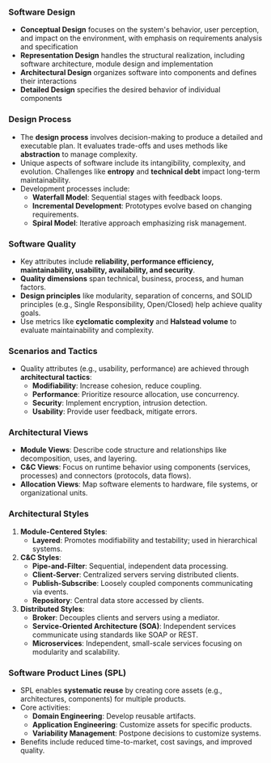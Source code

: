 ### Software Design
- **Conceptual Design** focuses on the system's behavior, user perception, and impact on the environment, with emphasis on requirements analysis and specification
- **Representation Design** handles the structural realization, including software architecture, module design and implementation
- **Architectural Design** organizes software into components and defines their interactions​​
- **Detailed Design** specifies the desired behavior of individual components

### Design Process
- The **design process** involves decision-making to produce a detailed and executable plan. It evaluates trade-offs and uses methods like **abstraction** to manage complexity.
- Unique aspects of software include its intangibility, complexity, and evolution. Challenges like **entropy** and **technical debt** impact long-term maintainability​.
- Development processes include:
    - **Waterfall Model**: Sequential stages with feedback loops.
    - **Incremental Development**: Prototypes evolve based on changing requirements.
    - **Spiral Model**: Iterative approach emphasizing risk management​.

### Software Quality
- Key attributes include **reliability, performance efficiency, maintainability, usability, availability, and security**.
- **Quality dimensions** span technical, business, process, and human factors.
- **Design principles** like modularity, separation of concerns, and SOLID principles (e.g., Single Responsibility, Open/Closed) help achieve quality goals.
- Use metrics like **cyclomatic complexity** and **Halstead volume** to evaluate maintainability and complexity​.

### Scenarios and Tactics
- Quality attributes (e.g., usability, performance) are achieved through **architectural tactics**:
    - **Modifiability**: Increase cohesion, reduce coupling.
    - **Performance**: Prioritize resource allocation, use concurrency.
    - **Security**: Implement encryption, intrusion detection.
    - **Usability**: Provide user feedback, mitigate errors​.

### Architectural Views
- **Module Views**: Describe code structure and relationships like decomposition, uses, and layering.
- **C&C Views**: Focus on runtime behavior using components (services, processes) and connectors (protocols, data flows).
- **Allocation Views**: Map software elements to hardware, file systems, or organizational units​​.

### Architectural Styles
1. **Module-Centered Styles**:
    - **Layered**: Promotes modifiability and testability; used in hierarchical systems.
2. **C&C Styles**:
    - **Pipe-and-Filter**: Sequential, independent data processing.
    - **Client-Server**: Centralized servers serving distributed clients.
    - **Publish-Subscribe**: Loosely coupled components communicating via events.
    - **Repository**: Central data store accessed by clients.
3. **Distributed Styles**:
    - **Broker**: Decouples clients and servers using a mediator.
    - **Service-Oriented Architecture (SOA)**: Independent services communicate using standards like SOAP or REST.
    - **Microservices**: Independent, small-scale services focusing on modularity and scalability​​.

### Software Product Lines (SPL)

- SPL enables **systematic reuse** by creating core assets (e.g., architectures, components) for multiple products.
- Core activities:
    - **Domain Engineering**: Develop reusable artifacts.
    - **Application Engineering**: Customize assets for specific products.
    - **Variability Management**: Postpone decisions to customize systems.
- Benefits include reduced time-to-market, cost savings, and improved quality​.